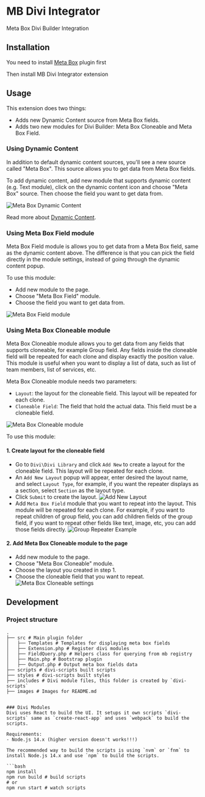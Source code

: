 # MB Divi Integrator
Meta Box Divi Builder Integration

## Installation
You need to install [Meta Box](https://wordpress.org/plugins/meta-box/) plugin first

Then install MB Divi Integrator extension

## Usage
This extension does two things:
- Adds new Dynamic Content source from Meta Box fields.
- Adds two new modules for Divi Builder: Meta Box Cloneable and Meta Box Field.

### Using Dynamic Content
In addition to default dynamic content sources, you'll see a new source called "Meta Box". This source allows you to get data from Meta Box fields.

To add dynamic content, add new module that supports dynamic content (e.g. Text module), click on the dynamic content icon and choose "Meta Box" source. Then choose the field you want to get data from.

![Meta Box Dynamic Content](./images/dynamic-content.png)


Read more about [Dynamic Content](https://www.elegantthemes.com/documentation/divi/dynamic-content/).

### Using Meta Box Field module
Meta Box Field module is allows you to get data from a Meta Box field, same as the dynamic content above. The difference is that you can pick the field directly in the module settings, instead of going through the dynamic content popup.

To use this module:
- Add new module to the page.
- Choose "Meta Box Field" module.
- Choose the field you want to get data from.

![Meta Box Field module](./images/meta-box-field.png)

### Using Meta Box Cloneable module
Meta Box Cloneable module allows you to get data from any fields that supports cloneable, for example Group field. Any fields inside the cloneable field will be repeated for each clone and display exactly the position value. This module is useful when you want to display a list of data, such as list of team members, list of services, etc.

Meta Box Cloneable module needs two parameters:
- `Layout`: the layout for the cloneable field. This layout will be repeated for each clone.
- `Cloneable Field`: The field that hold the actual data. This field must be a cloneable field.

![Meta Box Cloneable module](./images/meta-box-cloneable.png)

To use this module:

#### 1. Create layout for the cloneable field
- Go to `Divi\Divi Library` and click `Add New` to create a layout for the cloneable field. This layout will be repeated for each clone.
- An `Add New Layout` popup will appear, enter desired the layout name, and select `Layout Type`, for example, if you want the repeater displays as a section, select `Section` as the layout type.
- Click `Submit` to create the layout.
![Add New Layout](./images/add-new-layout.png)
- Add `Meta Box Field` module that you want to repeat into the layout. This module will be repeated for each clone. For example, if you want to repeat children of group field, you can add children fields of the group field, if you want to repeat other fields like text, image, etc, you can add those fields directly.
![Group Repeater Example](./images/group-repeater-example.png)

#### 2. Add Meta Box Cloneable module to the page
- Add new module to the page.
- Choose "Meta Box Cloneable" module.
- Choose the layout you created in step 1.
- Choose the cloneable field that you want to repeat. 
![Meta Box Cloneable settings](./images/meta-box-cloneable-settings.png)

## Development

### Project structure
```
.
├── src # Main plugin folder
│   ├── Templates # Templates for displaying meta box fields
│   ├── Extension.php # Register divi modules
│   ├── FieldQuery.php # Helpers class for querying from mb registry
│   ├── Main.php # Bootstrap plugin
│   ├── Output.php # Output meta box fields data
├── scripts # divi-scripts built scripts
├── styles # divi-scripts built styles
├── includes # Divi module files, this folder is created by `divi-scripts`
├── images # Images for README.md


### Divi Modules
Divi uses React to build the UI. It setups it own scripts `divi-scripts` same as `create-react-app` and uses `webpack` to build the scripts. 

Requirements:
- Node.js 14.x (higher version doesn't works!!!)

The recommended way to build the scripts is using `nvm` or `fnm` to install Node.js 14.x and use `npm` to build the scripts.

```bash
npm install
npm run build # build scripts
# or
npm run start # watch scripts
```

